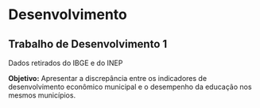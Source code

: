 # Desenvolvimento

## Trabalho de Desenvolvimento 1

Dados retirados do IBGE e do INEP

**Objetivo:** Apresentar a discrepância entre os indicadores de desenvolvimento econômico municipal e o desempenho da educação nos mesmos municípios.





